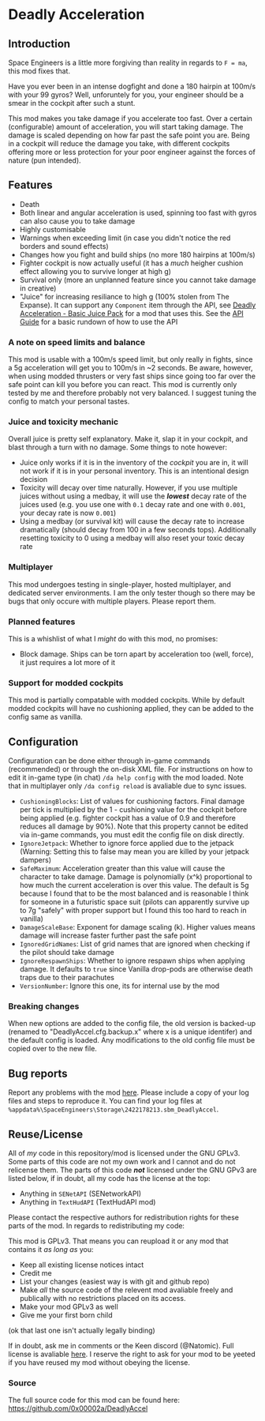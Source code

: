 ﻿# Deadly Acceleration

## Introduction 

Space Engineers is a little more forgiving than reality in regards to `F = ma`, this mod fixes that.

Have you ever been in an intense dogfight and done a 180 hairpin at 100m/s with your 99 gyros? 
Well, unforuntely for you, your engineer should be a smear in the cockpit after such a stunt. 

This mod makes you take damage if you accelerate too fast. Over a certain (configurable) amount of acceleration, you will start taking damage. 
The damage is scaled depending on how far past the safe point you are. Being in a cockpit will reduce the damage you take, with 
different cockpits offering more or less protection for your poor engineer against the forces of nature (pun intended).

## Features 

- Death 
- Both linear and angular acceleration is used, spinning too fast with gyros can also cause you to take damage 
- Highly customisable 
- Warnings when exceeding limit (in case you didn't notice the red borders and sound effects)
- Changes how you fight and build ships (no more 180 hairpins at 100m/s)
- Fighter cockpit is now actually useful (it has a _much_ heigher cushion effect allowing you to survive longer at high g)
- Survival only (more an unplanned feature since you cannot take damage in creative)
- "Juice" for increasing resiliance to high g (100% stolen from The Expanse). It can support any `Component` item through the API, see 
    [Deadly Acceleration - Basic Juice Pack](https://steamcommunity.com/sharedfiles/filedetails/?id=2464816132) for a mod that uses this. 
	See the [API Guide](https://github.com/0x00002a/DeadlyAccel/API%20Guide.md) for a basic rundown of how to use the API

### A note on speed limits and balance

This mod is usable with a 100m/s speed limit, but only really in fights, since a 5g acceleration will get you to 100m/s in ~2 seconds. Be aware, however, when 
using modded thrusters or very fast ships since going too far over the safe point can kill you before you can react. This mod is currently only tested by me and therefore 
probably not very balanced. I suggest tuning the config to match your personal tastes.

### Juice and toxicity mechanic 

Overall juice is pretty self explanatory. Make it, slap it in your cockpit, and blast through a turn with no damage. Some things to note however:

- Juice only works if it is in the inventory of the _cockpit_ you are in, it will not work if it is in your personal inventory. This is an intentional design decision 
- Toxicity will decay over time naturally. However, if you use multiple juices without using a medbay, it will use the ***lowest*** decay rate of the juices used 
	(e.g. you use one with `0.1` decay rate and one with `0.001`, your decay rate is now `0.001`)
- Using a medbay (or survival kit) will cause the decay rate to increase dramatically (should decay from 100 in a few seconds tops). Additionally resetting toxicity to 0 
	using a medbay will also reset your toxic decay rate


### Multiplayer

This mod undergoes testing in single-player, hosted multiplayer, and dedicated server environments. I am the only tester though so there may be bugs that only occure with 
multiple players. Please report them.


### Planned features

This is a whishlist of what I _might_ do with this mod, no promises:

- Block damage. Ships can be torn apart by acceleration too (well, force), it just requires a lot more of it

### Support for modded cockpits

This mod is partially compatable with modded cockpits. While by default modded cockpits will have no cushioning applied, 
they can be added to the config same as vanilla.


## Configuration 

Configuration can be done either through in-game commands (recommended) or through the on-disk XML file. For instructions on how to edit it in-game 
type (in chat) `/da help config` with the mod loaded. Note that in multiplayer only `/da config reload` is avaliable due to sync issues.

- `CushioningBlocks`: List of values for cushioning factors. 
						Final damage per tick is multiplied by the 1 - cushioning value 
						for the cockpit before being applied (e.g. fighter cockpit has a value of 0.9 and therefore reduces all damage by 90%).
                        Note that this property cannot be edited via in-game commands, you must edit the config file on disk directly.
- `IgnoreJetpack`: Whether to ignore force applied due to the jetpack (Warning: Setting this to false may mean you are killed by your jetpack dampers)
- `SafeMaximum`: Acceleration greater than this value will cause the character to take damage. Damage is polynomially (x^k) proportional to how much
					the current acceleration is over this value. The default is 5g because I found that to be the most balanced and is reasonable I think 
					for someone in a futuristic space suit (pilots can apparently survive up to 7g "safely" with proper support but I found this too hard to reach in vanilla)
- `DamageScaleBase`: Exponent for damage scaling (k). Higher values means damage will increase faster further past the safe point 
- `IgnoredGridNames`: List of grid names that are ignored when checking if the pilot should take damage
- `IgnoreRespawnShips`: Whether to ignore respawn ships when applying damage. It defaults to `true` since Vanilla drop-pods are otherwise death traps due to their parachutes
- `VersionNumber`: Ignore this one, its for internal use by the mod

### Breaking changes 

When new options are added to the config file, the old version is backed-up (renamed to "DeadlyAccel.cfg.backup.x" where x is a unique identifer) and the default config is 
loaded. Any modifications to the old config file must be copied over to the new file.

## Bug reports

Report any problems with the mod [here](https://github.com/0x00002a/DeadlyAccel/issues/new/choose). Please include a copy of
your log files and steps to  reproduce it. You can find your log files at `%appdata%\SpaceEngineers\Storage\2422178213.sbm_DeadlyAccel`.

## Reuse/License

All of _my_ code in this repository/mod is licensed under the GNU GPLv3. Some parts of this code are not my own work and I cannot and do not relicense them.
The parts of this code ***not*** licensed under the GNU GPv3 are listed below, if in doubt, all my code has the license at the top:

- Anything in `SENetAPI` (SENetworkAPI)
- Anything in `TextHudAPI` (TextHudAPI mod)

Please contact the respective authors for redistribution rights for these parts of the mod. In regards to redistributing my code:

This mod is GPLv3. That means you can reupload it or any mod that contains it _as long as_ you:

- Keep all existing license notices intact
- Credit me
- List your changes (easiest way is with git and github repo)
- Make _all_ the source code of the relevent mod avaliable freely and publically with no restrictions placed on its access.
- Make your mod GPLv3 as well
- Give me your first born child

(ok that last one isn't actually legally binding)

If in doubt, ask me in comments or the Keen discord (@Natomic). 
Full license is avaliable [here](https://github.com/0x00002a/DeadlyAccel-BasicJuicePack/LICENSE). I reserve the right to ask 
for your mod to be yeeted if you have reused my mod without obeying the license.

### Source

The full source code for this mod can be found here: https://github.com/0x00002a/DeadlyAccel
